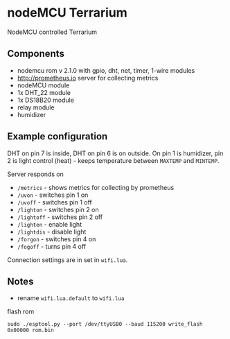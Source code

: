 # nodeMCU Terrarium

NodeMCU controlled Terrarium

## Components

*   nodemcu rom v 2.1.0 with gpio, dht, net, timer, 1-wire modules
*   <http://prometheus.io> server for collecting metrics
*   nodeMCU module
*   1x DHT_22 module
*   1x DS18B20 module
*   relay module
*   humidizer

## Example configuration

DHT on pin 7 is inside, DHT on pin 6 is on outside. On pin 1 is humidizer,
pin 2 is light control (heat) - keeps temperature between `MAXTEMP` and `MINTEMP`.

Server responds on

*   `/metrics` - shows metrics for collecting by prometheus
*   `/uvon` - switches pin 1 on
*   `/uvoff` - switches pin 1 off
*   `/lighton` - switches pin 2 on
*   `/lightoff` - switches pin 2 off
*   `/lighten` - enable light
*   `/lightdis` - disable light
*   `/forgon` - switches pin 4 on
*   `/fogoff` - turns pin 4 off

Connection settings are in set in `wifi.lua`.

## Notes

*   rename  `wifi.lua.default` to `wifi.lua`

flash rom

```shell
sudo ./esptool.py --port /dev/ttyUSB0 --baud 115200 write_flash 0x00000 rom.bin
```
